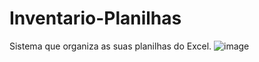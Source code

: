# Inventario-Planilhas
Sistema que organiza as suas planilhas do Excel.
![image](https://github.com/Arthur-Almeidaa/Inventario-Planilhas/assets/156681156/643365fa-959d-42b2-8449-e0a6d33ebc31)

